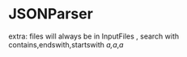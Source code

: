 # JSONParser

extra: 
files will always be in InputFiles , 
search with contains,endswith,startswith *a,a*,*a*
